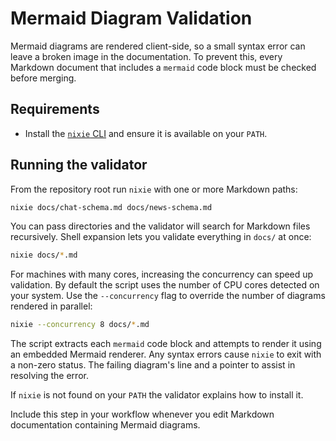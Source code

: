 # Mermaid Diagram Validation

Mermaid diagrams are rendered client-side, so a small syntax error can leave a
broken image in the documentation. To prevent this, every Markdown document that
includes a `mermaid` code block must be checked before merging.

## Requirements

- Install the [`nixie` CLI](https://github.com/leynos/nixie) and ensure it is
  available on your `PATH`.

## Running the validator

From the repository root run `nixie` with one or more Markdown paths:

```bash
nixie docs/chat-schema.md docs/news-schema.md
```

You can pass directories and the validator will search for Markdown files
recursively. Shell expansion lets you validate everything in `docs/` at once:

```bash
nixie docs/*.md
```

For machines with many cores, increasing the concurrency can speed up
validation. By default the script uses the number of CPU cores detected on your
system. Use the `--concurrency` flag to override the number of diagrams rendered
in parallel:

```bash
nixie --concurrency 8 docs/*.md
```

The script extracts each `mermaid` code block and attempts to render it using an
embedded Mermaid renderer. Any syntax errors cause `nixie` to exit with a
non-zero status. The failing diagram's line and a pointer to assist in resolving
the error.

If `nixie` is not found on your `PATH` the validator explains how to install it.

Include this step in your workflow whenever you edit Markdown documentation
containing Mermaid diagrams.

